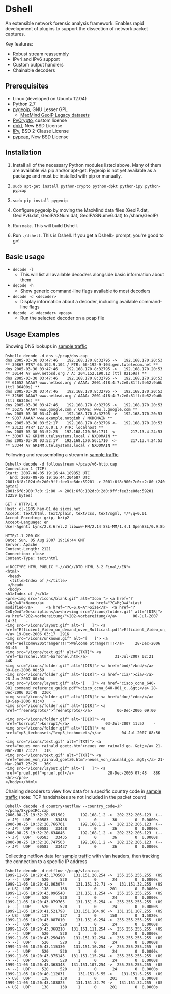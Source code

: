 # Dshell

An extensible network forensic analysis framework.  Enables rapid development of plugins to support the dissection of network packet captures.  

Key features:


* Robust stream reassembly 
* IPv4 and IPv6 support
* Custom output handlers
* Chainable decoders

## Prerequisites

* Linux (developed on Ubuntu 12.04)
* Python 2.7
* [pygeoip](https://github.com/appliedsec/pygeoip), GNU Lesser GPL
  * [MaxMind GeoIP Legacy datasets](http://dev.maxmind.com/geoip/legacy/geolite/)
* [PyCrypto](https://pypi.python.org/pypi/pycrypto), custom license
* [dpkt](https://code.google.com/p/dpkt/), New BSD License
* [IPy](https://github.com/haypo/python-ipy), BSD 2-Clause License
* [pypcap](https://code.google.com/p/pypcap/), New BSD License

## Installation

1. Install all of the necessary Python modules listed above. Many of them are available via pip and/or apt-get. Pygeoip is not yet available as a package and must be installed with pip or manually.

  1. `sudo apt-get install python-crypto python-dpkt python-ipy python-pypcap`

  2. `sudo pip install pygeoip`

2. Configure pygeoip by moving the MaxMind data files (GeoIP.dat, GeoIPv6.dat, GeoIPASNum.dat, GeoIPASNumv6.dat) to <dshell>/share/GeoIP/

2. Run `make`. This will build Dshell.

3. Run `./dshell`. This is Dshell. If you get a Dshell> prompt, you're good to go!

## Basic usage

* `decode -l`
  * This will list all available decoders alongside basic information about them
* `decode -h`
  * Show generic command-line flags available to most decoders
* `decode -d <decoder>`
  * Display information about a decoder, including available command-line flags
* `decode -d <decoder> <pcap>`
  * Run the selected decoder on a pcap file

## Usage Examples

Showing DNS lookups in [sample traffic](http://wiki.wireshark.org/SampleCaptures#General_.2F_Unsorted)

```
Dshell> decode -d dns ~/pcap/dns.cap
dns 2005-03-30 03:47:46    192.168.170.8:32795 ->   192.168.170.20:53    ** 39867 PTR? 66.192.9.104 / PTR: 66-192-9-104.gen.twtelecom.net **
dns 2005-03-30 03:47:46    192.168.170.8:32795 ->   192.168.170.20:53    ** 30144 A? www.netbsd.org / A: 204.152.190.12 (ttl 82159s) **
dns 2005-03-30 03:47:46    192.168.170.8:32795 ->   192.168.170.20:53    ** 61652 AAAA? www.netbsd.org / AAAA: 2001:4f8:4:7:2e0:81ff:fe52:9a6b (ttl 86400s) **
dns 2005-03-30 03:47:46    192.168.170.8:32795 ->   192.168.170.20:53    ** 32569 AAAA? www.netbsd.org / AAAA: 2001:4f8:4:7:2e0:81ff:fe52:9a6b (ttl 86340s) **
dns 2005-03-30 03:47:46    192.168.170.8:32795 ->   192.168.170.20:53    ** 36275 AAAA? www.google.com / CNAME: www.l.google.com **
dns 2005-03-30 03:47:46    192.168.170.8:32795 ->   192.168.170.20:53    ** 9837 AAAA? www.example.notginh / NXDOMAIN **
dns 2005-03-30 03:52:17    192.168.170.8:32796 <-   192.168.170.20:53    ** 23123 PTR? 127.0.0.1 / PTR: localhost **
dns 2005-03-30 03:52:25   192.168.170.56:1711  <-      217.13.4.24:53    ** 30307 A? GRIMM.utelsystems.local / NXDOMAIN **
dns 2005-03-30 03:52:17   192.168.170.56:1710  <-      217.13.4.24:53    ** 53344 A? GRIMM.utelsystems.local / NXDOMAIN **
```

Following and reassembling a stream in [sample traffic](http://wiki.wireshark.org/SampleCaptures#General_.2F_Unsorted)

```
Dshell> decode -d followstream ~/pcap/v6-http.cap
Connection 1 (TCP)
Start: 2007-08-05 19:16:44.189852 UTC
  End: 2007-08-05 19:16:44.204687 UTC
2001:6f8:102d:0:2d0:9ff:fee3:e8de:59201 -> 2001:6f8:900:7c0::2:80 (240 bytes)
2001:6f8:900:7c0::2:80 -> 2001:6f8:102d:0:2d0:9ff:fee3:e8de:59201 (2259 bytes)

GET / HTTP/1.0
Host: cl-1985.ham-01.de.sixxs.net
Accept: text/html, text/plain, text/css, text/sgml, */*;q=0.01
Accept-Encoding: gzip, bzip2
Accept-Language: en
User-Agent: Lynx/2.8.6rel.2 libwww-FM/2.14 SSL-MM/1.4.1 OpenSSL/0.9.8b

HTTP/1.1 200 OK
Date: Sun, 05 Aug 2007 19:16:44 GMT
Server: Apache
Content-Length: 2121
Connection: close
Content-Type: text/html

<!DOCTYPE HTML PUBLIC "-//W3C//DTD HTML 3.2 Final//EN">
<html>
 <head>
  <title>Index of /</title>
 </head>
 <body>
<h1>Index of /</h1>
<pre><img src="/icons/blank.gif" alt="Icon "> <a href="?C=N;O=D">Name</a>                    <a href="?C=M;O=A">Last modified</a>      <a href="?C=S;O=A">Size</a>  <a href="?C=D;O=A">Description</a><hr><img src="/icons/folder.gif" alt="[DIR]"> <a href="202-vorbereitung/">202-vorbereitung/</a>       06-Jul-2007 14:31    -   
<img src="/icons/layout.gif" alt="[   ]"> <a href="Efficient_Video_on_demand_over_Multicast.pdf">Efficient_Video_on_d..&gt;</a> 19-Dec-2006 03:17  291K  
<img src="/icons/unknown.gif" alt="[   ]"> <a href="Welcome%20Stranger!!!">Welcome Stranger!!!</a>     28-Dec-2006 03:46    0   
<img src="/icons/text.gif" alt="[TXT]"> <a href="barschel.htm">barschel.htm</a>            31-Jul-2007 02:21   44K  
<img src="/icons/folder.gif" alt="[DIR]"> <a href="bnd/">bnd/</a>                    30-Dec-2006 08:59    -   
<img src="/icons/folder.gif" alt="[DIR]"> <a href="cia/">cia/</a>                    28-Jun-2007 00:04    -   
<img src="/icons/layout.gif" alt="[   ]"> <a href="cisco_ccna_640-801_command_reference_guide.pdf">cisco_ccna_640-801_c..&gt;</a> 28-Dec-2006 03:48  236K  
<img src="/icons/folder.gif" alt="[DIR]"> <a href="doc/">doc/</a>                    19-Sep-2006 01:43    -   
<img src="/icons/folder.gif" alt="[DIR]"> <a href="freenetproto/">freenetproto/</a>           06-Dec-2006 09:00    -   
<img src="/icons/folder.gif" alt="[DIR]"> <a href="korrupt/">korrupt/</a>                03-Jul-2007 11:57    -   
<img src="/icons/folder.gif" alt="[DIR]"> <a href="mp3_technosets/">mp3_technosets/</a>         04-Jul-2007 08:56    -   
<img src="/icons/text.gif" alt="[TXT]"> <a href="neues_von_rainald_goetz.htm">neues_von_rainald_go..&gt;</a> 21-Mar-2007 23:27   31K  
<img src="/icons/text.gif" alt="[TXT]"> <a href="neues_von_rainald_goetz0.htm">neues_von_rainald_go..&gt;</a> 21-Mar-2007 23:29   36K  
<img src="/icons/layout.gif" alt="[   ]"> <a href="pruef.pdf">pruef.pdf</a>               28-Dec-2006 07:48   88K  
<hr></pre>
</body></html>
```

Chaining decoders to view flow data for a specific country code in [sample traffic](http://wiki.wireshark.org/SampleCaptures#General_.2F_Unsorted) (note: TCP handshakes are not included in the packet count)

```
Dshell> decode -d country+netflow --country_code=JP ~/pcap/SkypeIRC.cap
2006-08-25 19:32:20.651502       192.168.1.2 ->  202.232.205.123  (-- -> JP)  UDP   60583   33436     1      0       36        0  0.0000s
2006-08-25 19:32:20.766761       192.168.1.2 ->  202.232.205.123  (-- -> JP)  UDP   60583   33438     1      0       36        0  0.0000s
2006-08-25 19:32:20.634046       192.168.1.2 ->  202.232.205.123  (-- -> JP)  UDP   60583   33435     1      0       36        0  0.0000s
2006-08-25 19:32:20.747503       192.168.1.2 ->  202.232.205.123  (-- -> JP)  UDP   60583   33437     1      0       36        0  0.0000s
```

Collecting netflow data for [sample traffic](http://wiki.wireshark.org/SampleCaptures#General_.2F_Unsorted) with vlan headers, then tracking the connection to a specific IP address

```
Dshell> decode -d netflow ~/pcap/vlan.cap
1999-11-05 18:20:43.170500    131.151.20.254 ->  255.255.255.255  (US -> --)  UDP     520     520     1      0       24        0  0.0000s
1999-11-05 18:20:42.063074     131.151.32.71 ->   131.151.32.255  (US -> US)  UDP     138     138     1      0      201        0  0.0000s
1999-11-05 18:20:43.096540     131.151.1.254 ->  255.255.255.255  (US -> --)  UDP     520     520     1      0       24        0  0.0000s
1999-11-05 18:20:43.079765     131.151.5.254 ->  255.255.255.255  (US -> --)  UDP     520     520     1      0       24        0  0.0000s
1999-11-05 18:20:41.521798    131.151.104.96 ->  131.151.107.255  (US -> US)  UDP     137     137     3      0      150        0  1.5020s
1999-11-05 18:20:43.087010     131.151.6.254 ->  255.255.255.255  (US -> --)  UDP     520     520     1      0       24        0  0.0000s
1999-11-05 18:20:43.368210   131.151.111.254 ->  255.255.255.255  (US -> --)  UDP     520     520     1      0       24        0  0.0000s
1999-11-05 18:20:43.250410    131.151.32.254 ->  255.255.255.255  (US -> --)  UDP     520     520     1      0       24        0  0.0000s
1999-11-05 18:20:43.115330    131.151.10.254 ->  255.255.255.255  (US -> --)  UDP     520     520     1      0       24        0  0.0000s
1999-11-05 18:20:43.375145   131.151.115.254 ->  255.255.255.255  (US -> --)  UDP     520     520     1      0       24        0  0.0000s
1999-11-05 18:20:43.363348   131.151.107.254 ->  255.255.255.255  (US -> --)  UDP     520     520     1      0       24        0  0.0000s
1999-11-05 18:20:40.112031      131.151.5.55 ->    131.151.5.255  (US -> US)  UDP     138     138     1      0      201        0  0.0000s
1999-11-05 18:20:43.183825     131.151.32.79 ->   131.151.32.255  (US -> US)  UDP     138     138     1      0      201        0  0.0000s
```
